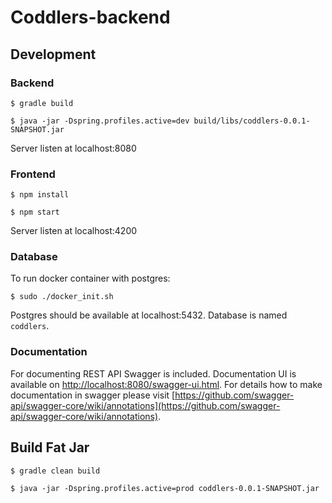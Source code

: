 # Coddlers-backend

## Development

### Backend
```$ gradle build```

```$ java -jar -Dspring.profiles.active=dev build/libs/coddlers-0.0.1-SNAPSHOT.jar```

Server listen at localhost:8080

### Frontend

```$ npm install```

```$ npm start``` 

Server listen at localhost:4200

### Database 

To run docker container with postgres:

```$ sudo ./docker_init.sh```

Postgres should be available at localhost:5432. Database is named ``coddlers``.

### Documentation 

For documenting REST API Swagger is included. 
Documentation UI is available on 
[http://localhost:8080/swagger-ui.html](http://localhost:8080/swagger-ui.html).
For details how to make documentation in swagger please visit [https://github.com/swagger-api/swagger-core/wiki/annotations](https://github.com/swagger-api/swagger-core/wiki/annotations).
 
## Build Fat Jar
```$ gradle clean build```

```$ java -jar -Dspring.profiles.active=prod coddlers-0.0.1-SNAPSHOT.jar```
